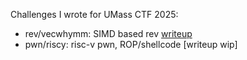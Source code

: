 Challenges I wrote for UMass CTF 2025:
- rev/vecwhymm: SIMD based rev [writeup](https://leon3321.is-a.dev/writeups/umass-ctf-2025/vecwhymm/)
- pwn/riscy: risc-v pwn, ROP/shellcode [writeup wip]
